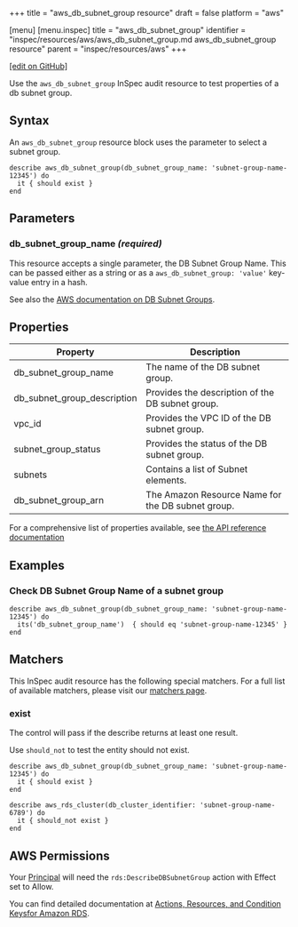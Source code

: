 +++
title = "aws_db_subnet_group resource"
draft = false
platform = "aws"

[menu]
  [menu.inspec]
    title = "aws_db_subnet_group"
    identifier = "inspec/resources/aws/aws_db_subnet_group.md aws_db_subnet_group resource"
    parent = "inspec/resources/aws"
+++

[\[edit on GitHub\]](https://github.com/inspec/inspec-aws/blob/master/docs/resources/aws_db_subnet_group.md)

Use the `aws_db_subnet_group` InSpec audit resource to test properties of a db subnet group.

## Syntax

An `aws_db_subnet_group` resource block uses the parameter to select a subnet group.

    describe aws_db_subnet_group(db_subnet_group_name: 'subnet-group-name-12345') do
      it { should exist }
    end

## Parameters

### db_subnet_group_name _(required)_

This resource accepts a single parameter, the DB Subnet Group Name.
This can be passed either as a string or as a `aws_db_subnet_group: 'value'` key-value entry in a hash.

See also the [AWS documentation on DB Subnet Groups](https://docs.aws.amazon.com/AmazonRDS/latest/UserGuide/USER_VPC.WorkingWithRDSInstanceinaVPC.html#USER_VPC.Subnets).

## Properties

| Property                    | Description                                       |
| --------------------------- | ------------------------------------------------- |
| db_subnet_group_name        | The name of the DB subnet group.                  |
| db_subnet_group_description | Provides the description of the DB subnet group.  |
| vpc_id                      | Provides the VPC ID of the DB subnet group.       |
| subnet_group_status         | Provides the status of the DB subnet group.       |
| subnets                     | Contains a list of Subnet elements.               |
| db_subnet_group_arn         | The Amazon Resource Name for the DB subnet group. |

For a comprehensive list of properties available, see [the API reference documentation](https://docs.aws.amazon.com/AmazonRDS/latest/APIReference/API_DBSubnetGroup.html)

## Examples

### Check DB Subnet Group Name of a subnet group

    describe aws_db_subnet_group(db_subnet_group_name: 'subnet-group-name-12345') do
      its('db_subnet_group_name')  { should eq 'subnet-group-name-12345' }
    end

## Matchers

This InSpec audit resource has the following special matchers. For a full list of available matchers, please visit our [matchers page](/inspec/matchers/).

### exist

The control will pass if the describe returns at least one result.

Use `should_not` to test the entity should not exist.

    describe aws_db_subnet_group(db_subnet_group_name: 'subnet-group-name-12345') do
      it { should exist }
    end

    describe aws_rds_cluster(db_cluster_identifier: 'subnet-group-name-6789') do
      it { should_not exist }
    end

## AWS Permissions

Your [Principal](https://docs.aws.amazon.com/IAM/latest/UserGuide/intro-structure.html#intro-structure-principal)
will need the `rds:DescribeDBSubnetGroup` action with Effect set to Allow.

You can find detailed documentation at
[Actions, Resources, and Condition Keysfor Amazon RDS](https://docs.aws.amazon.com/IAM/latest/UserGuide/list_amazonrds.html).
